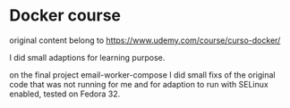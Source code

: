 # Docker course
original content belong to https://www.udemy.com/course/curso-docker/

I did small adaptions for learning purpose.

on the final project email-worker-compose I did small fixs of the original code that was not running for me and for adaption to run with SELinux enabled, tested on Fedora 32.

